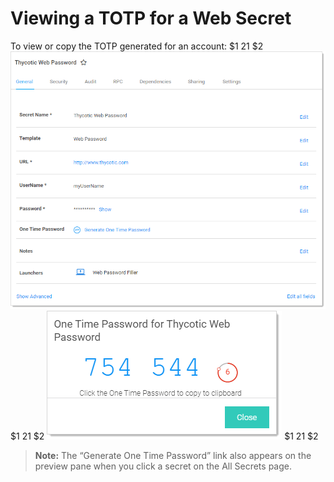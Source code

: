 [title]: # (Viewing a TOTP for a Web Secret)
[tags]: # (Authentication, Credentials, TOTP)
[priority]: #

# Viewing a TOTP for a Web Secret

To view or copy the TOTP generated for an account:
$1
$2$1
$2
   ![image-20191114095210641](images/image-20191114095210641.png)
$1
$2$1
$2
![image-20191114095353491](images/image-20191114095353491.png)
$1
$2$1
$2
> **Note:**  The “Generate One Time Password” link also appears on the preview pane when you click a secret on the All Secrets page.
